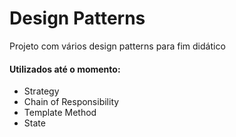 # Design Patterns

Projeto com vários design patterns para fim didático

#### Utilizados até o momento:

* Strategy
* Chain of Responsibility
* Template Method
* State
